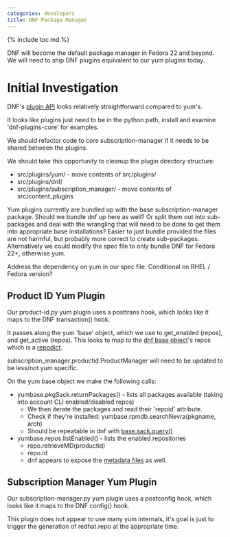 ```yaml
---
categories: developers
title: DNF Package Manager
---
```

{% include toc.md %}

DNF will become the default package manager in Fedora 22 and beyond. We will need to ship DNF plugins equivalent to our yum plugins today.

# Initial Investigation

DNF's [plugin API](http://rpm-software-management.github.io/dnf/api_plugins.html) looks relatively straightforward compared to yum's.

It looks like plugins just need to be in the python path, install and examine 'dnf-plugins-core' for examples.

We should refactor code to core subscription-manager if it needs to be shared between the plugins.

We should take this opportunity to cleanup the plugin directory structure:

* src/plugins/yum/ - move contents of src/plugins/
* src/plugins/dnf/
* src/plugins/subscription_manager/ - move contents of src/content_plugins

Yum plugins currently are bundled up with the base subscription-manager package. Should we bundle dnf up here as well? Or split them out into sub-packages and deal with the wrangling that will need to be done to get them into appropriate base installations? Easier to just bundle provided the files are not harmful, but probably more correct to create sub-packages. Alternatively we could modify the spec file to only bundle DNF for Fedora 22+, otherwise yum.

Address the dependency on yum in our spec file. Conditional on RHEL / Fedora version?

## Product ID Yum Plugin

Our product-id.py yum plugin uses a posttrans hook, which looks like it maps to the DNF transaction() hook.

It passes along the yum 'base' object, which we use to get_enabled (repos), and get_active (repos). This looks to map to the [dnf base object](http://rpm-software-management.github.io/dnf/api_base.html)'s repos which is a [repodict](http://rpm-software-management.github.io/dnf/api_repos.html#dnf.repodict.RepoDict).

subscription_manager.productid.ProductManager will need to be updated to be less/not yum specific.

On the yum base object we make the following calls:

* yumbase.pkgSack.returnPackages() - lists all packages available (taking into account CLI enabled/disabled repos)
  * We then iterate the packages and read their 'repoid' attribute.
  * Check if they're installed: yumbase.rpmdb.searchNevra(pkgname, arch)
  * Should be repeatable in dnf with [base.sack.query()](http://rpm-software-management.github.io/dnf/api_queries.html#dnf.query.Query)
* yumbase.repos.listEnabled() - lists the enabled repositories
  * repo.retrieveMD(productid)
  * repo.id
  * dnf appears to expose the [metadata files](http://rpm-software-management.github.io/dnf/api_repos.html#dnf.repo.Metadata) as well.

## Subscription Manager Yum Plugin

Our subscription-manager.py yum plugin uses a postconfig hook, which looks like it maps to the DNF config() hook.

This plugin does not appear to use many yum internals, it's goal is just to trigger the generation of redhat.repo at the appropriate time.



